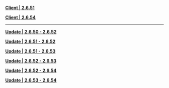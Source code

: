 **[Client | 2.6.51](https://autopatchcn.yuanshen.com/client_app/download/beta_pc/20220401122614_8civQtfGWu5wwZ3Z/YuanShen_2.6.51_beta.zip)**

**[Client | 2.6.54](https://autopatchcn.yuanshen.com/client_app/download/beta_pc/20220421113408_yzV8nb9a38wkGeQf/YuanShen_2.6.54_beta.zip)**

-----

**[Update | 2.6.50 - 2.6.52](https://autopatchcn.yuanshen.com/client_app/beta_update/hk4e_cn/27/game_2.6.50_2.6.52_hdiff_6hAU1f0SuQiDI7LN.zip)**

**[Update | 2.6.51 - 2.6.52](https://autopatchcn.yuanshen.com/client_app/beta_update/hk4e_cn/27/game_2.6.51_2.6.52_hdiff_4IL3oPljTpvgJ5uK.zip)**

**[Update | 2.6.51 - 2.6.53](https://autopatchcn.yuanshen.com/client_app/beta_update/hk4e_cn/27/game_2.6.51_2.6.53_hdiff_L7QohDTtBIV1de3N.zip)**

**[Update | 2.6.52 - 2.6.53](https://autopatchcn.yuanshen.com/client_app/beta_update/hk4e_cn/27/game_2.6.52_2.6.53_hdiff_JzabOvR81e9W2h4q.zip)**

**[Update | 2.6.52 - 2.6.54](https://autopatchcn.yuanshen.com/client_app/beta_update/hk4e_cn/27/game_2.6.52_2.6.54_hdiff_4DuKR9bHIUSXWi3B.zip)**

**[Update | 2.6.53 - 2.6.54](https://autopatchcn.yuanshen.com/client_app/beta_update/hk4e_cn/27/game_2.6.53_2.6.54_hdiff_MrnTlXh2ECFZkjdz.zip)**
